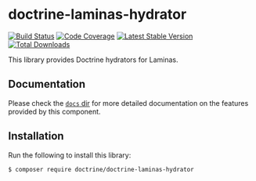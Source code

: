 # doctrine-laminas-hydrator

[![Build Status](https://github.com/doctrine/doctrine-laminas-hydrator/actions/workflows/continuous-integration.yml/badge.svg)](https://github.com/doctrine/doctrine-laminas-hydrator/actions/workflows/continuous-integration.yml?query=branch%3A2.2.x)
[![Code Coverage](https://codecov.io/gh/doctrine/doctrine-laminas-hydrator/branch/2.2.x/graphs/badge.svg)](https://codecov.io/gh/doctrine/doctrine-laminas-hydrator/branch/2.2.x)
[![Latest Stable Version](https://poser.pugx.org/doctrine/doctrine-laminas-hydrator/v/stable.png)](https://packagist.org/packages/doctrine/doctrine-laminas-hydrator)
[![Total Downloads](https://poser.pugx.org/doctrine/doctrine-laminas-hydrator/downloads.png)](https://packagist.org/packages/doctrine/doctrine-laminas-hydrator)

This library provides Doctrine hydrators for Laminas.

## Documentation

Please check the [`docs` dir](./docs/en)
for more detailed documentation on the features provided by this component.

## Installation

Run the following to install this library:

```bash
$ composer require doctrine/doctrine-laminas-hydrator
```

